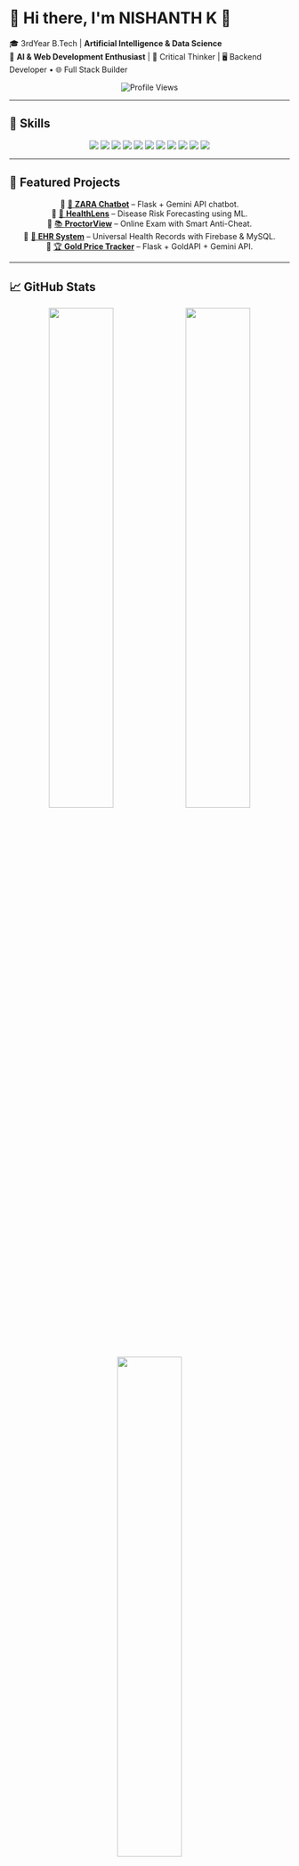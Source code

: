 # 👋 Hi there, I'm NISHANTH K 🚀  
🎓 3rdYear B.Tech | **Artificial Intelligence & Data Science**  
🤖 **AI & Web Development Enthusiast** | 🧠 Critical Thinker | 🖥 Backend Developer • 🌐 Full Stack Builder  

<p align="center">
  <img src="https://komarev.com/ghpvc/?username=NishanthKarthikeyan&label=Profile%20Views&color=blue&style=flat" alt="Profile Views" />
</p>

---

## 🔧 Skills  

<p align="center">
  <img src="https://img.shields.io/badge/Python-3776AB?style=for-the-badge&logo=python&logoColor=white" />
  <img src="https://img.shields.io/badge/Java-007396?style=for-the-badge&logo=openjdk&logoColor=white" />
  <img src="https://img.shields.io/badge/JavaScript-F7DF1E?style=for-the-badge&logo=javascript&logoColor=black" />
  <img src="https://img.shields.io/badge/React-20232A?style=for-the-badge&logo=react&logoColor=61DAFB" />
  <img src="https://img.shields.io/badge/TailwindCSS-38B2AC?style=for-the-badge&logo=tailwind-css&logoColor=white" />
  <img src="https://img.shields.io/badge/Flask-000000?style=for-the-badge&logo=flask&logoColor=white" />
  <img src="https://img.shields.io/badge/MySQL-4479A1?style=for-the-badge&logo=mysql&logoColor=white" />
  <img src="https://img.shields.io/badge/Firebase-FFCA28?style=for-the-badge&logo=firebase&logoColor=black" />
  <img src="https://img.shields.io/badge/XAMPP-FB7A24?style=for-the-badge&logo=xampp&logoColor=white" />
  <img src="https://img.shields.io/badge/VS%20Code-007ACC?style=for-the-badge&logo=visual-studio-code&logoColor=white" />
  <img src="https://img.shields.io/badge/Git-F05032?style=for-the-badge&logo=git&logoColor=white" />
</p>  

---

## 📂 Featured Projects  

<p align="center">
  🔗 <a href="#">💬 <b>ZARA Chatbot</b></a> – Flask + Gemini API chatbot. <br>
  🔗 <a href="#">🧠 <b>HealthLens</b></a> – Disease Risk Forecasting using ML. <br>
  🔗 <a href="#">📚 <b>ProctorView</b></a> – Online Exam with Smart Anti-Cheat. <br>
  🔗 <a href="#">🏥 <b>EHR System</b></a> – Universal Health Records with Firebase & MySQL. <br>
  🔗 <a href="#">🏆 <b>Gold Price Tracker</b></a> – Flask + GoldAPI + Gemini API.  
</p>

---

## 📈 GitHub Stats  

<p align="center">
  <img src="https://github-readme-stats.vercel.app/api?username=NishanthKarthikeyan&show_icons=true&theme=radical" width="48%" />
  <img src="https://github-readme-stats.vercel.app/api/top-langs/?username=NishanthKarthikeyan&layout=compact&theme=radical" width="48%" />
</p>  

<p align="center">
  <img src="https://github-readme-streak-stats.herokuapp.com/?user=NishanthKarthikeyan&theme=radical" width="48%" />
</p>  

---

## 📫 Let's Connect!  

<p align="center">
  <a href="https://www.linkedin.com/in/your-linkedin" target="_blank">
    <img src="https://img.shields.io/badge/LinkedIn-0077B5?style=for-the-badge&logo=linkedin&logoColor=white" />
  </a>
  <a href="https://your-portfolio-link.com" target="_blank">
    <img src="https://img.shields.io/badge/Portfolio-000000?style=for-the-badge&logo=About.me&logoColor=white" />
  </a>
  <a href="mailto:your-email@example.com">
    <img src="https://img.shields.io/badge/Email-D14836?style=for-the-badge&logo=gmail&logoColor=white" />
  </a>
</p>  

---

<p align="center">✨ <b>"Code. Learn. Build. Inspire."</b> ✨</p>
